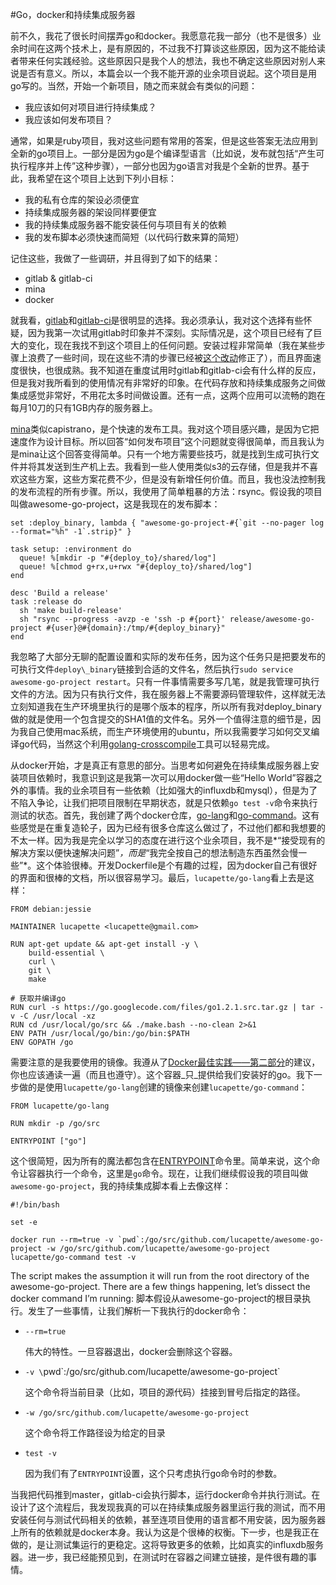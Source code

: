 #Go，docker和持续集成服务器

前不久，我花了很长时间摆弄go和docker。我愿意花我一部分（也不是很多）业余时间在这两个技术上，是有原因的，不过我不打算谈这些原因，因为这不能给读者带来任何实践经验。这些原因只是我个人的想法，我也不确定这些原因对别人来说是否有意义。所以，本篇会以一个我不能开源的业余项目说起。这个项目是用go写的。当然，开始一个新项目，随之而来就会有类似的问题：

 - 我应该如何对项目进行持续集成？
 - 我应该如何发布项目？

通常，如果是ruby项目，我对这些问题有常用的答案，但是这些答案无法应用到全新的go项目上。一部分是因为go是个编译型语言（比如说，发布就包括“产生可执行程序并上传”这种步骤），一部分也因为go语言对我是个全新的世界。基于此，我希望在这个项目上达到下列小目标：

 - 我的私有仓库的架设必须便宜
 - 持续集成服务器的架设同样要便宜
 - 我的持续集成服务器不能安装任何与项目有关的依赖
 - 我的发布脚本必须快速而简短（以代码行数来算的简短）

记住这些，我做了一些调研，并且得到了如下的结果：

 - gitlab & gitlab-ci
 - mina
 - docker

就我看，[gitlab](https://www.gitlab.com/gitlab-ce/)和[gitlab-ci](https://www.gitlab.com/gitlab-ci/)是很明显的选择。我必须承认，我对这个选择有些怀疑，因为我第一次试用gitlab时印象并不深刻。实际情况是，这个项目已经有了巨大的变化，现在我找不到这个项目上的任何问题。安装过程非常简单（我在某些步骤上浪费了一些时间，现在这些不清的步骤已经被[这个改动](https://github.com/gitlabhq/gitlab-ci-runner/pull/78)修正了），而且界面速度很快，也很成熟。我不知道在重度试用时gitlab和gitlab-ci会有什么样的反应，但是我对我所看到的使用情况有非常好的印象。在代码存放和持续集成服务之间做集成感觉非常好，不用花太多时间做设置。还有一点，这两个应用可以流畅的跑在每月10刀的只有1GB内存的服务器上。

[mina](http://nadarei.co/mina/)类似capistrano，是个快速的发布工具。我对这个项目感兴趣，是因为它把速度作为设计目标。所以回答“如何发布项目”这个问题就变得很简单，而且我认为是mina让这个回答变得简单。只有一个地方需要些技巧，就是找到生成可执行文件并将其发送到生产机上去。我看到一些人使用类似s3的云存储，但是我并不喜欢这些方案，这些方案花费不少，但是没有新增任何价值。而且，我也没法控制我的发布流程的所有步骤。所以，我使用了简单粗暴的方法：rsync。假设我的项目叫做awesome-go-project，这是我现在的发布脚本：

	set :deploy_binary, lambda { "awesome-go-project-#{`git --no-pager log --format="%h" -1`.strip}" }

	task setup: :environment do
	  queue! %[mkdir -p "#{deploy_to}/shared/log"]
	  queue! %[chmod g+rx,u+rwx "#{deploy_to}/shared/log"]
	end

	desc 'Build a release'
	task :release do
	  sh 'make build-release'
	  sh "rsync --progress -avzp -e 'ssh -p #{port}' release/awesome-go-project #{user}@#{domain}:/tmp/#{deploy_binary}"
	end

我忽略了大部分无聊的配置设置和实际的发布任务，因为这个任务只是把要发布的可执行文件`deploy\_binary`链接到合适的文件名，然后执行`sudo service awesome-go-project restart`。只有一件事情需要多写几笔，就是我管理可执行文件的方法。因为只有执行文件，我在服务器上不需要源码管理软件，这样就无法立刻知道我在生产环境里执行的是哪个版本的程序，所以所有我对deploy\_binary做的就是使用一个包含提交的SHA1值的文件名。另外一个值得注意的细节是，因为我自己使用mac系统，而生产环境使用的ubuntu，所以我需要学习如何交叉编译go代码，当然这个利用[golang-crosscompile](https://github.com/davecheney/golang-crosscompile)工具可以轻易完成。

从docker开始，才是真正有意思的部分。当思考如何避免在持续集成服务器上安装项目依赖时，我意识到这是我第一次可以用docker做一些“Hello World”容器之外的事情。我的业余项目有一些依赖（比如强大的influxdb和mysql），但是为了不陷入争论，让我们把项目限制在早期状态，就是只依赖`go test -v`命令来执行测试的状态。首先，我创建了两个docker仓库，[go-lang](https://index.docker.io/u/lucapette/go-lang/)和[go-command](https://index.docker.io/u/lucapette/go-command/)。这有些感觉是在重复造轮子，因为已经有很多仓库这么做过了，不过他们都和我想要的不太一样。因为我是完全以学习的态度在进行这个业余项目，我不是*“接受现有的解决方案以便快速解决问题”*，而是*“我完全按自己的想法制造东西虽然会慢一些”*。这个体验很棒。开发Dockerfile是个有趣的过程，因为docker自己有很好的界面和很棒的文档，所以很容易学习。最后，`lucapette/go-lang`看上去是这样：

	FROM debian:jessie

	MAINTAINER lucapette <lucapette@gmail.com>

	RUN apt-get update && apt-get install -y \
	    build-essential \
	    curl \
	    git \
	    make

	# 获取并编译go
	RUN curl -s https://go.googlecode.com/files/go1.2.1.src.tar.gz | tar -v -C /usr/local -xz
	RUN cd /usr/local/go/src && ./make.bash --no-clean 2>&1
	ENV PATH /usr/local/go/bin:/go/bin:$PATH
	ENV GOPATH /go

需要注意的是我要使用的镜像。我遵从了[Docker最佳实践——第二部分](http://crosbymichael.com/dockerfile-best-practices-take-2.html)的建议，你也应该通读一遍（而且也遵守）。这个容器_只_提供给我们安装好的go。我下一步做的是使用`lucapette/go-lang`创建的镜像来创建`lucapette/go-command`：

	FROM lucapette/go-lang

	RUN mkdir -p /go/src

	ENTRYPOINT ["go"]

这个很简短，因为所有的魔法都包含在[ENTRYPOINT](http://docs.docker.io/en/latest/reference/builder/#entrypoint)命令里。简单来说，这个命令让容器执行一个命令，这里是`go`命令。现在，让我们继续假设我的项目叫做`awesome-go-project`，我的持续集成脚本看上去像这样：

	#!/bin/bash

	set -e

	docker run --rm=true -v `pwd`:/go/src/github.com/lucapette/awesome-go-project -w /go/src/github.com/lucapette/awesome-go-project  lucapette/go-command test -v

The script makes the assumption it will run from the root directory of the awesome-go-project. There are a few things happening, let’s dissect the docker command I’m running:
脚本假设从awesome-go-project的根目录执行。发生了一些事情，让我们解析一下我执行的docker命令：

 - `--rm=true`

    伟大的特性。一旦容器退出，docker会删除这个容器。

 - `-v \`pwd\`:/go/src/github.com/lucapette/awesome-go-project`

    这个命令将当前目录（比如，项目的源代码）挂接到冒号后指定的路径。

 - `-w /go/src/github.com/lucapette/awesome-go-project`

    这个命令将工作路径设为给定的目录

 - `test -v`

    因为我们有了`ENTRYPOINT`设置，这个只考虑执行go命令时的参数。

当我把代码推到master，gitlab-ci会执行脚本，运行docker命令并执行测试。在设计了这个流程后，我发现我真的可以在持续集成服务器里运行我的测试，而不用安装任何与测试代码相关的依赖，甚至连项目使用的语言都不用安装，因为服务器上所有的依赖就是docker本身。我认为这是个很棒的权衡。下一步，也是我正在做的，是让测试集运行的更稳定。这将导致更多的依赖，比如真实的influxdb服务器。进一步，我已经能预见到，在测试时在容器之间建立链接，是件很有趣的事情。

